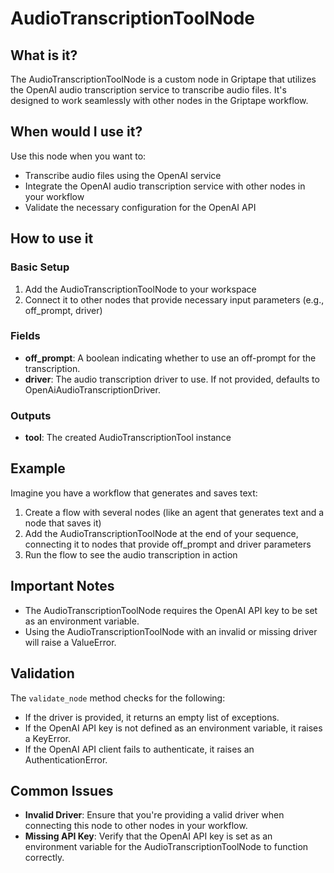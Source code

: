 # AudioTranscriptionToolNode

## What is it?

The AudioTranscriptionToolNode is a custom node in Griptape that utilizes the OpenAI audio transcription service to transcribe audio files. It's designed to work seamlessly with other nodes in the Griptape workflow.

## When would I use it?

Use this node when you want to:

- Transcribe audio files using the OpenAI service
- Integrate the OpenAI audio transcription service with other nodes in your workflow
- Validate the necessary configuration for the OpenAI API

## How to use it

### Basic Setup

1. Add the AudioTranscriptionToolNode to your workspace
1. Connect it to other nodes that provide necessary input parameters (e.g., off_prompt, driver)

### Fields

- **off_prompt**: A boolean indicating whether to use an off-prompt for the transcription.
- **driver**: The audio transcription driver to use. If not provided, defaults to OpenAiAudioTranscriptionDriver.

### Outputs

- **tool**: The created AudioTranscriptionTool instance

## Example

Imagine you have a workflow that generates and saves text:

1. Create a flow with several nodes (like an agent that generates text and a node that saves it)
1. Add the AudioTranscriptionToolNode at the end of your sequence, connecting it to nodes that provide off_prompt and driver parameters
1. Run the flow to see the audio transcription in action

## Important Notes

- The AudioTranscriptionToolNode requires the OpenAI API key to be set as an environment variable.
- Using the AudioTranscriptionToolNode with an invalid or missing driver will raise a ValueError.

## Validation

The `validate_node` method checks for the following:

- If the driver is provided, it returns an empty list of exceptions.
- If the OpenAI API key is not defined as an environment variable, it raises a KeyError.
- If the OpenAI API client fails to authenticate, it raises an AuthenticationError.

## Common Issues

- **Invalid Driver**: Ensure that you're providing a valid driver when connecting this node to other nodes in your workflow.
- **Missing API Key**: Verify that the OpenAI API key is set as an environment variable for the AudioTranscriptionToolNode to function correctly.
